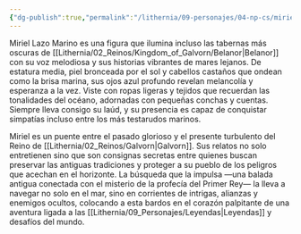 ```yaml
---
{"dg-publish":true,"permalink":"/lithernia/09-personajes/04-np-cs/miriel-lazo-marino/","title":"Miriel Lazo Marino","tags":["lithernia","personaje","Bardo","Galvorn"]}
---
```


Miriel Lazo Marino es una figura que ilumina incluso las tabernas más oscuras de [[Lithernia/02_Reinos/Kingdom_of_Galvorn/Belanor\|Belanor]] con su voz melodiosa y sus historias vibrantes de mares lejanos. De estatura media, piel bronceada por el sol y cabellos castaños que ondean como la brisa marina, sus ojos azul profundo revelan melancolía y esperanza a la vez. Viste con ropas ligeras y tejidos que recuerdan las tonalidades del océano, adornadas con pequeñas conchas y cuentas. Siempre lleva consigo su laúd, y su presencia es capaz de conquistar simpatías incluso entre los más testarudos marinos.

Miriel es un puente entre el pasado glorioso y el presente turbulento del Reino de [[Lithernia/02_Reinos/Galvorn\|Galvorn]]. Sus relatos no solo entretienen sino que son consignas secretas entre quienes buscan preservar las antiguas tradiciones y proteger a su pueblo de los peligros que acechan en el horizonte. La búsqueda que la impulsa —una balada antigua conectada con el misterio de la profecía del Primer Rey— la lleva a navegar no solo en el mar, sino en corrientes de intrigas, alianzas y enemigos ocultos, colocando a esta bardos en el corazón palpitante de una aventura ligada a las [[Lithernia/09_Personajes/Leyendas\|Leyendas]] y desafíos del mundo.